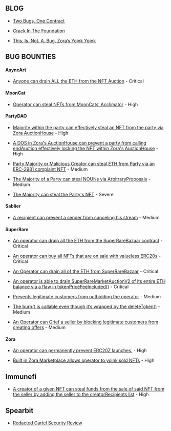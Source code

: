 ## BLOG

* [Two Bugs, One Contract](https://mirror.xyz/0x7c9228520C78fcF3143C55dde4F4103517214574/XYhrRg4_vYHliAIh6MB-dSplB6_5gACQqkiLwEhU4VA)
  
* [Crack In The Foundation](https://mirror.xyz/0x7c9228520C78fcF3143C55dde4F4103517214574/NB4C_n65Y37Kpp5-eCi6uTGdnn1__dCOqJ-6xwKmGUM)

* [This. Is. Not. A. Bug. Zora’s Yoink Yoink](https://mirror.xyz/0x7c9228520C78fcF3143C55dde4F4103517214574/R5JmNhg7DJ0M94RYMT5aw3Bb_V5t3yNeu9w71pDOCwc)

## BUG BOUNTIES

#### AsyncArt

* [Anyone can drain ALL the ETH from the NFT Auction](https://gist.github.com/ayeslick/02fcaaca9ed87555652464462438ba48) - Critical

#### MoonCat

* [Operator can steal NFTs from MoonCats’ Acclimator](https://gist.github.com/ayeslick/ae61b92aa555633388c1f460638c4d51) - High

#### PartyDAO

* [Majority within the party can effectively steal an NFT from the party via Zora AuctionHouse](https://gist.github.com/ayeslick/efc6964f58a418c1bafcff2c56d213b0) - High

* [A DOS in Zora's AuctionHouse can prevent a party from calling endAuction effectively locking the NFT within Zora's AuctionHouse](https://gist.github.com/ayeslick/f27cecd9d6d5488ced7c52035bcbf257) - High

* [Party Majority or Malicious Creator can steal ETH from Party via an ERC-2981 complaint NFT](https://gist.github.com/ayeslick/c70ad2a78971631064c512878cb24613) - Medium

* [The Majority of a Party can steal NOUNs via ArbitraryProposals](https://gist.github.com/ayeslick/c09839724cf7c679178357bde0ac6d78) - Medium

* [The Majority can steal the Party's NFT](https://gist.github.com/ayeslick/9ee6ff2201a42e52905e23f1300d0519) - Severe 

#### Sablier
* [A recipient can prevent a sender from canceling his stream](https://gist.github.com/ayeslick/c0cb3dab96b84e942cbf8e2e63c1bb96) - Medium

#### SuperRare

* [An operator can drain all the ETH from the SuperRareBazaar contract](https://gist.github.com/ayeslick/956d97ef62e87584c7548ac0991b7fe3) - Critical 

* [An operator can buy all NFTs that are on sale with valueless ERC20s](https://gist.github.com/ayeslick/e2b573252445dad4a8c7c3737c38024d) - Critical 

* [An Operator can drain all of the ETH from SuperRareBazaar](https://gist.github.com/ayeslick/b91747ab21d7155566f9e0ba02f12e7e) - Critical

* [An operator is able to drain SuperRareMarketAuctionV2 of its entire ETH balance via a flaw in tokenPriceFeeIncluded()](https://gist.github.com/ayeslick/6852a26cf3ae561f4c53bf4454088333) - Critical 

* [Prevents legitimate customers from outbidding the operator](https://gist.github.com/ayeslick/35ee2e35d8e675a58338bf3e8c98e300) - Medium

* [The burn() is callable even though it’s wrapped by the deleteToken()](https://gist.github.com/ayeslick/cb4e1bf33eda5fa83f1c19938ecd457e) - Medium

* [An Operator can Grief a seller by blocking legitimate customers from creating offers](https://gist.github.com/ayeslick/a8de56824711b36adfa3e0c3ada944a3) - Medium

#### Zora

* [An operator can permanently prevent ERC20Z launches.](https://gist.github.com/ayeslick/d8ab975ac072d37838fe4a44a7f80a90) - High

* [Built in Zora Marketplace allows operator to yoink sold NFTs](https://gist.github.com/ayeslick/0276c4cee7b67116e3c540a54ab05a72) - High

## Immunefi

* [A creator of a given NFT can steal funds from the sale of said NFT from the seller by adding the seller to the creatorRecipients list](https://gist.github.com/ayeslick/0eddad50cd5148c76945978a0df8aebe) - High

## Spearbit

* [Redacted Cartel Security Review](https://github.com/redacted-cartel/audits/blob/master/dinero-pirex-eth/pirex-eth/spearbit.pdf)
